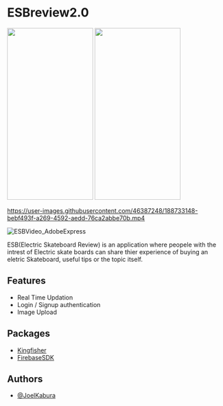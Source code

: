 # ESBreview2.0

<img src="https://user-images.githubusercontent.com/46387248/188726337-cef35845-d814-4a54-bffb-0320b056c3d0.png" width="200" height="400" /> 

<img src="https://user-images.githubusercontent.com/46387248/188778979-7c100875-cd4d-4532-a242-9a74c1f74551.gif" width="200" height="400" /> 

https://user-images.githubusercontent.com/46387248/188733148-bebf493f-a269-4592-aedd-76ca2abbe70b.mp4

![ESBVideo_AdobeExpress](https://user-images.githubusercontent.com/46387248/188778979-7c100875-cd4d-4532-a242-9a74c1f74551.gif)




ESB(Electric Skateboard Review) is an application where peopele with the intrest of Electric skate boards can share thier experience of buying an eletric Skateboard, useful tips or the topic itself.

## Features

- Real Time Updation
- Login / Signup authentication
- Image Upload


## Packages 
-  [Kingfisher](https://github.com/joelkab)
- [FirebaseSDK](https://github.com/firebase/firebase-ios-sdk)



## Authors

- [@JoelKabura](https://github.com/joelkab)
